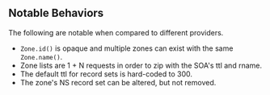 ## Notable Behaviors
The following are notable when compared to different providers.
* `Zone.id()` is opaque and multiple zones can exist with the same `Zone.name()`.
* Zone lists are 1 + N requests in order to zip with the SOA's ttl and rname.
* The default ttl for record sets is hard-coded to 300.
* The zone's NS record set can be altered, but not removed.